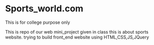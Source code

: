 # Sports_world.com
This is for college purpose only


This is repo of our web mini_project given in class
this is about sports website.
trying to build front_end website using HTML,CSS,JS,JQuery
